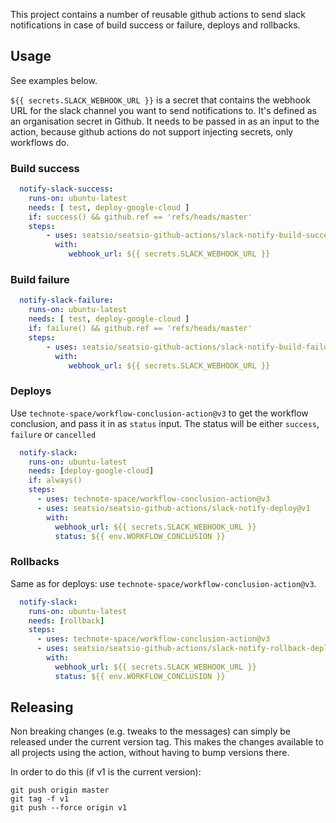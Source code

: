 This project contains a number of reusable github actions to send slack notifications in case of build success or failure, deploys and rollbacks. 

## Usage
See examples below. 

`${{ secrets.SLACK_WEBHOOK_URL }}` is a secret that contains the webhook URL for the slack channel you want to send notifications to. It's defined as an organisation secret in Github. It needs to be passed in as an input to the action, because github actions do not support injecting secrets, only workflows do. 

### Build success

```yaml
  notify-slack-success:
    runs-on: ubuntu-latest
    needs: [ test, deploy-google-cloud ]
    if: success() && github.ref == 'refs/heads/master'
    steps:
        - uses: seatsio/seatsio-github-actions/slack-notify-build-success@v1
          with:
             webhook_url: ${{ secrets.SLACK_WEBHOOK_URL }}
```

### Build failure

```yaml
  notify-slack-failure:
    runs-on: ubuntu-latest
    needs: [ test, deploy-google-cloud ]
    if: failure() && github.ref == 'refs/heads/master'
    steps:
        - uses: seatsio/seatsio-github-actions/slack-notify-build-failure@v1
          with:
             webhook_url: ${{ secrets.SLACK_WEBHOOK_URL }}
```

### Deploys

Use `technote-space/workflow-conclusion-action@v3` to get the workflow conclusion, and pass it in as `status` input. 
The status will be either `success`, `failure` or `cancelled`

```yml
  notify-slack:
    runs-on: ubuntu-latest
    needs: [deploy-google-cloud]
    if: always()
    steps:
      - uses: technote-space/workflow-conclusion-action@v3
      - uses: seatsio/seatsio-github-actions/slack-notify-deploy@v1
        with:
          webhook_url: ${{ secrets.SLACK_WEBHOOK_URL }}
          status: ${{ env.WORKFLOW_CONCLUSION }}

```

### Rollbacks
Same as for deploys: use `technote-space/workflow-conclusion-action@v3`. 

```yml
  notify-slack:
    runs-on: ubuntu-latest
    needs: [rollback]
    steps:
      - uses: technote-space/workflow-conclusion-action@v3
      - uses: seatsio/seatsio-github-actions/slack-notify-rollback-deploy@v1
        with:
          webhook_url: ${{ secrets.SLACK_WEBHOOK_URL }}
          status: ${{ env.WORKFLOW_CONCLUSION }}
```

## Releasing
Non breaking changes (e.g. tweaks to the messages) can simply be released under the current version tag. This makes the changes available to all projects using the action, without having to bump versions there. 

In order to do this (if v1 is the current version):
```shell
git push origin master
git tag -f v1
git push --force origin v1
```


